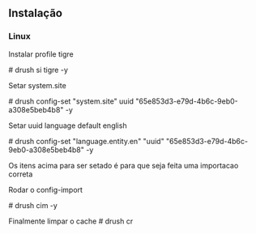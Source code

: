 ## Instalação

### Linux
Instalar profile tigre

\# drush si tigre -y

Setar system.site

\# drush config-set "system.site" uuid "65e853d3-e79d-4b6c-9eb0-a308e5beb4b8" -y

Setar uuid language default english

\# drush config-set "language.entity.en" "uuid" "65e853d3-e79d-4b6c-9eb0-a308e5beb4b8" -y

Os itens acima para ser setado é para que seja feita uma importacao correta

Rodar o config-import

\# drush cim -y



Finalmente limpar o cache
\# drush cr